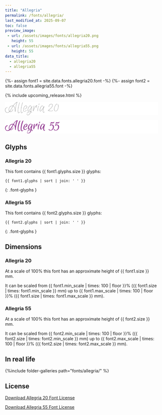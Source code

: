 ```yaml
---
title: "Allegria"
permalink: /fonts/allegria/
last_modified_at: 2025-09-07
toc: false
preview_image:
 - url: /assets/images/fonts/allegria20.png
   height: 55
 - url: /assets/images/fonts/allegria55.png
   height: 55
data_title:
  - allegria20
  - allegria55
---
```

{%- assign font1 = site.data.fonts.allegria20.font -%}
{%- assign font2 = site.data.fonts.allegria55.font -%}

{% include upcoming_release.html %}

![Allegria20](/assets/images/fonts/allegria20.png)

![Allegria 55](/assets/images/fonts/allegria55.png)

## Glyphs

### Allegria 20

This font contains  {{ font1.glyphs.size }} glyphs:

```
{{ font1.glyphs | sort | join: ' ' }}
```
{: .font-glyphs }

### Allegria 55

This font contains  {{ font2.glyphs.size }} glyphs:

```
{{ font2.glyphs | sort | join: ' ' }}
```
{: .font-glyphs }

## Dimensions

### Allegria 20

At a scale of 100% this font has an approximate height of {{ font1.size }} mm. 

It can be scaled from {{ font1.min_scale | times: 100 | floor }}% ({{ font1.size | times: font1.min_scale }} mm)
up to {{ font1.max_scale | times: 100 | floor }}% ({{ font1.size | times: font1.max_scale }} mm).

### Allegria 55

At a scale of 100% this font has an approximate height of {{ font2.size }} mm. 

It can be scaled from {{ font2.min_scale | times: 100 | floor }}% ({{ font2.size | times: font2.min_scale }} mm)
up to {{ font2.max_scale | times: 100 | floor }}% ({{ font2.size | times: font2.max_scale }} mm).

## In real life 

{%include folder-galleries path="fonts/allegria/" %}

## License

[Download Allegria 20 Font License](https://github.com/inkstitch/inkstitch/tree/main/fonts/allegria20/LICENSE)

[Download Allegria 55 Font License](https://github.com/inkstitch/inkstitch/tree/main/fonts/allegria55/LICENSE)
